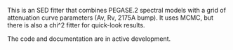 This is an SED fitter that combines PEGASE.2 spectral models with a grid of attenuation curve parameters (Av, Rv, 2175A bump).  It uses MCMC, but there is also a chi^2 fitter for quick-look results.

The code and documentation are in active development.
